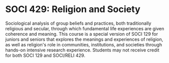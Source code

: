 # SOCI 429: Religion and Society

Sociological analysis of group beliefs and practices, both traditionally religious and secular, through which fundamental life experiences are given coherence and meaning. This course is a special version of SOCI 129 for juniors and seniors that explores the meanings and experiences of religion, as well as religion's role in communities, institutions, and societies through hands-on intensive research experience. Students may not receive credit for both SOCI 129 and SOCI/RELI 429.